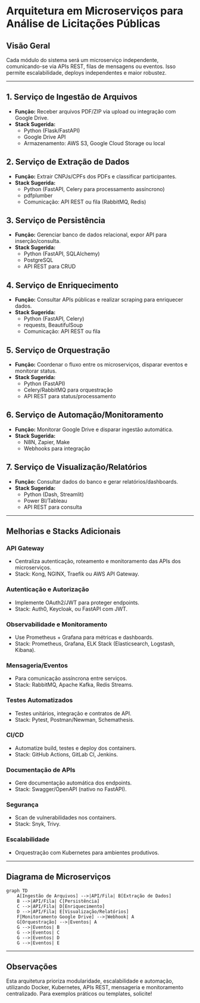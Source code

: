 # Arquitetura em Microserviços para Análise de Licitações Públicas

## Visão Geral
Cada módulo do sistema será um microserviço independente, comunicando-se via APIs REST, filas de mensagens ou eventos. Isso permite escalabilidade, deploys independentes e maior robustez.

---

## 1. Serviço de Ingestão de Arquivos
- **Função:** Receber arquivos PDF/ZIP via upload ou integração com Google Drive.
- **Stack Sugerida:**
  - Python (Flask/FastAPI)
  - Google Drive API
  - Armazenamento: AWS S3, Google Cloud Storage ou local

## 2. Serviço de Extração de Dados
- **Função:** Extrair CNPJs/CPFs dos PDFs e classificar participantes.
- **Stack Sugerida:**
  - Python (FastAPI, Celery para processamento assíncrono)
  - pdfplumber
  - Comunicação: API REST ou fila (RabbitMQ, Redis)

## 3. Serviço de Persistência
- **Função:** Gerenciar banco de dados relacional, expor API para inserção/consulta.
- **Stack Sugerida:**
  - Python (FastAPI, SQLAlchemy)
  - PostgreSQL
  - API REST para CRUD

## 4. Serviço de Enriquecimento
- **Função:** Consultar APIs públicas e realizar scraping para enriquecer dados.
- **Stack Sugerida:**
  - Python (FastAPI, Celery)
  - requests, BeautifulSoup
  - Comunicação: API REST ou fila

## 5. Serviço de Orquestração
- **Função:** Coordenar o fluxo entre os microserviços, disparar eventos e monitorar status.
- **Stack Sugerida:**
  - Python (FastAPI)
  - Celery/RabbitMQ para orquestração
  - API REST para status/processamento

## 6. Serviço de Automação/Monitoramento
- **Função:** Monitorar Google Drive e disparar ingestão automática.
- **Stack Sugerida:**
  - N8N, Zapier, Make
  - Webhooks para integração

## 7. Serviço de Visualização/Relatórios
- **Função:** Consultar dados do banco e gerar relatórios/dashboards.
- **Stack Sugerida:**
  - Python (Dash, Streamlit)
  - Power BI/Tableau
  - API REST para consulta

---

## Melhorias e Stacks Adicionais

### API Gateway
- Centraliza autenticação, roteamento e monitoramento das APIs dos microserviços.
- Stack: Kong, NGINX, Traefik ou AWS API Gateway.

### Autenticação e Autorização
- Implemente OAuth2/JWT para proteger endpoints.
- Stack: Auth0, Keycloak, ou FastAPI com JWT.

### Observabilidade e Monitoramento
- Use Prometheus + Grafana para métricas e dashboards.
- Stack: Prometheus, Grafana, ELK Stack (Elasticsearch, Logstash, Kibana).

### Mensageria/Eventos
- Para comunicação assíncrona entre serviços.
- Stack: RabbitMQ, Apache Kafka, Redis Streams.

### Testes Automatizados
- Testes unitários, integração e contratos de API.
- Stack: Pytest, Postman/Newman, Schemathesis.

### CI/CD
- Automatize build, testes e deploy dos containers.
- Stack: GitHub Actions, GitLab CI, Jenkins.

### Documentação de APIs
- Gere documentação automática dos endpoints.
- Stack: Swagger/OpenAPI (nativo no FastAPI).

### Segurança
- Scan de vulnerabilidades nos containers.
- Stack: Snyk, Trivy.

### Escalabilidade
- Orquestração com Kubernetes para ambientes produtivos.

---

## Diagrama de Microserviços

```mermaid
graph TD
    A[Ingestão de Arquivos] -->|API/Fila| B[Extração de Dados]
    B -->|API/Fila| C[Persistência]
    C -->|API/Fila| D[Enriquecimento]
    D -->|API/Fila| E[Visualização/Relatórios]
    F[Monitoramento Google Drive] -->|Webhook| A
    G[Orquestração] -->|Eventos| A
    G -->|Eventos| B
    G -->|Eventos| C
    G -->|Eventos| D
    G -->|Eventos| E
```

---

## Observações
Esta arquitetura prioriza modularidade, escalabilidade e automação, utilizando Docker, Kubernetes, APIs REST, mensageria e monitoramento centralizado. Para exemplos práticos ou templates, solicite!